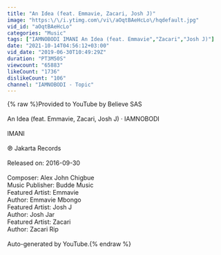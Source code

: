```yaml
---
title: "An Idea (feat. Emmavie, Zacari, Josh J)"
image: "https:\/\/i.ytimg.com\/vi\/aOqtBAeHcLo\/hqdefault.jpg"
vid_id: "aOqtBAeHcLo"
categories: "Music"
tags: ["IAMNOBODI IMANI An Idea (feat. Emmavie","Zacari","Josh J)"]
date: "2021-10-14T04:56:12+03:00"
vid_date: "2019-06-30T10:49:29Z"
duration: "PT3M50S"
viewcount: "65883"
likeCount: "1736"
dislikeCount: "106"
channel: "IAMNOBODI - Topic"
---
```

{% raw %}Provided to YouTube by Believe SAS<br /><br />An Idea (feat. Emmavie, Zacari, Josh J) · IAMNOBODI<br /><br />IMANI<br /><br />℗ Jakarta Records<br /><br />Released on: 2016-09-30<br /><br />Composer: Alex John Chigbue<br />Music Publisher: Budde Music<br />Featured  Artist: Emmavie<br />Author: Emmavie Mbongo<br />Featured  Artist: Josh J<br />Author: Josh Jar<br />Featured  Artist: Zacari<br />Author: Zacari Rip<br /><br />Auto-generated by YouTube.{% endraw %}
